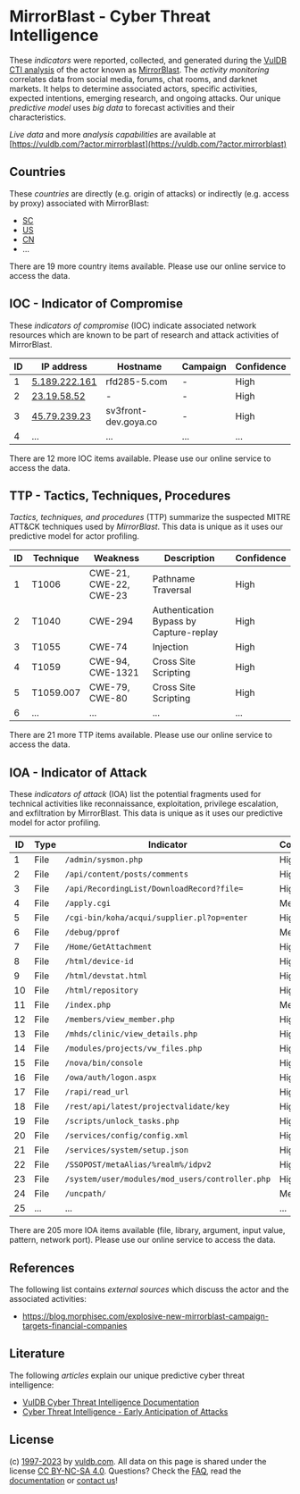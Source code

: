 # MirrorBlast - Cyber Threat Intelligence

These _indicators_ were reported, collected, and generated during the [VulDB CTI analysis](https://vuldb.com/?kb.cti) of the actor known as [MirrorBlast](https://vuldb.com/?actor.mirrorblast). The _activity monitoring_ correlates data from social media, forums, chat rooms, and darknet markets. It helps to determine associated actors, specific activities, expected intentions, emerging research, and ongoing attacks. Our unique _predictive model_ uses _big data_ to forecast activities and their characteristics.

_Live data_ and more _analysis capabilities_ are available at [https://vuldb.com/?actor.mirrorblast](https://vuldb.com/?actor.mirrorblast)

## Countries

These _countries_ are directly (e.g. origin of attacks) or indirectly (e.g. access by proxy) associated with MirrorBlast:

* [SC](https://vuldb.com/?country.sc)
* [US](https://vuldb.com/?country.us)
* [CN](https://vuldb.com/?country.cn)
* ...

There are 19 more country items available. Please use our online service to access the data.

## IOC - Indicator of Compromise

These _indicators of compromise_ (IOC) indicate associated network resources which are known to be part of research and attack activities of MirrorBlast.

ID | IP address | Hostname | Campaign | Confidence
-- | ---------- | -------- | -------- | ----------
1 | [5.189.222.161](https://vuldb.com/?ip.5.189.222.161) | rfd285-5.com | - | High
2 | [23.19.58.52](https://vuldb.com/?ip.23.19.58.52) | - | - | High
3 | [45.79.239.23](https://vuldb.com/?ip.45.79.239.23) | sv3front-dev.goya.co | - | High
4 | ... | ... | ... | ...

There are 12 more IOC items available. Please use our online service to access the data.

## TTP - Tactics, Techniques, Procedures

_Tactics, techniques, and procedures_ (TTP) summarize the suspected MITRE ATT&CK techniques used by _MirrorBlast_. This data is unique as it uses our predictive model for actor profiling.

ID | Technique | Weakness | Description | Confidence
-- | --------- | -------- | ----------- | ----------
1 | T1006 | CWE-21, CWE-22, CWE-23 | Pathname Traversal | High
2 | T1040 | CWE-294 | Authentication Bypass by Capture-replay | High
3 | T1055 | CWE-74 | Injection | High
4 | T1059 | CWE-94, CWE-1321 | Cross Site Scripting | High
5 | T1059.007 | CWE-79, CWE-80 | Cross Site Scripting | High
6 | ... | ... | ... | ...

There are 21 more TTP items available. Please use our online service to access the data.

## IOA - Indicator of Attack

These _indicators of attack_ (IOA) list the potential fragments used for technical activities like reconnaissance, exploitation, privilege escalation, and exfiltration by MirrorBlast. This data is unique as it uses our predictive model for actor profiling.

ID | Type | Indicator | Confidence
-- | ---- | --------- | ----------
1 | File | `/admin/sysmon.php` | High
2 | File | `/api/content/posts/comments` | High
3 | File | `/api/RecordingList/DownloadRecord?file=` | High
4 | File | `/apply.cgi` | Medium
5 | File | `/cgi-bin/koha/acqui/supplier.pl?op=enter` | High
6 | File | `/debug/pprof` | Medium
7 | File | `/Home/GetAttachment` | High
8 | File | `/html/device-id` | High
9 | File | `/html/devstat.html` | High
10 | File | `/html/repository` | High
11 | File | `/index.php` | Medium
12 | File | `/members/view_member.php` | High
13 | File | `/mhds/clinic/view_details.php` | High
14 | File | `/modules/projects/vw_files.php` | High
15 | File | `/nova/bin/console` | High
16 | File | `/owa/auth/logon.aspx` | High
17 | File | `/rapi/read_url` | High
18 | File | `/rest/api/latest/projectvalidate/key` | High
19 | File | `/scripts/unlock_tasks.php` | High
20 | File | `/services/config/config.xml` | High
21 | File | `/services/system/setup.json` | High
22 | File | `/SSOPOST/metaAlias/%realm%/idpv2` | High
23 | File | `/system/user/modules/mod_users/controller.php` | High
24 | File | `/uncpath/` | Medium
25 | ... | ... | ...

There are 205 more IOA items available (file, library, argument, input value, pattern, network port). Please use our online service to access the data.

## References

The following list contains _external sources_ which discuss the actor and the associated activities:

* https://blog.morphisec.com/explosive-new-mirrorblast-campaign-targets-financial-companies

## Literature

The following _articles_ explain our unique predictive cyber threat intelligence:

* [VulDB Cyber Threat Intelligence Documentation](https://vuldb.com/?kb.cti)
* [Cyber Threat Intelligence - Early Anticipation of Attacks](https://www.scip.ch/en/?labs.20201022)

## License

(c) [1997-2023](https://vuldb.com/?kb.changelog) by [vuldb.com](https://vuldb.com/?kb.about). All data on this page is shared under the license [CC BY-NC-SA 4.0](https://creativecommons.org/licenses/by-nc-sa/4.0/). Questions? Check the [FAQ](https://vuldb.com/?kb.faq), read the [documentation](https://vuldb.com/?kb) or [contact us](https://vuldb.com/?contact)!
